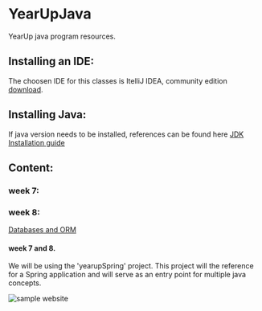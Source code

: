 # YearUpJava
YearUp java program resources.


## Installing an IDE: 
The choosen IDE for this classes is ItelliJ IDEA, community edition [download](https://www.jetbrains.com/idea/download).



## Installing Java: 
If java version needs to be installed, references can be found here [JDK Installation guide](https://docs.oracle.com/en/java/javase/18/install/overview-jdk-installation.html)



## Content:

### week 7:

### week 8:
[Databases and ORM](Lectures/src/main/java/com/yearup/week8/lectures/outline.md)

#### week 7 and 8.
We will be using the 'yearupSpring' project. This project will the reference for a Spring application and will serve as an entry point for multiple java concepts.

![sample website](https://github.com/edwinMarquez/YearUpJava/blob/springSampleApp/yearupSpring/src/main/resources/static/resources/images/yearupsample.png?raw=true)